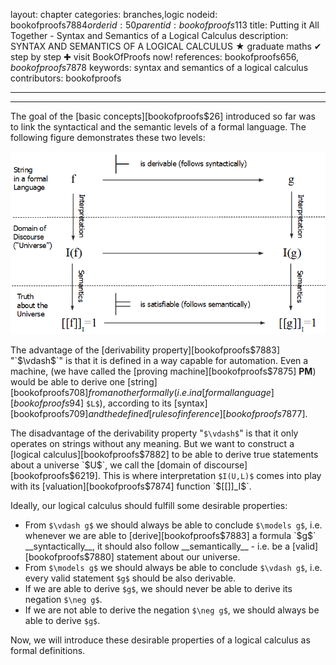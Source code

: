 layout: chapter
categories: branches,logic
nodeid: bookofproofs$7884
orderid: 50
parentid: bookofproofs$113
title: Putting it All Together - Syntax and Semantics of a Logical Calculus
description: SYNTAX AND SEMANTICS OF A LOGICAL CALCULUS ★ graduate maths ✔ step by step ✚ visit BookOfProofs now!
references: bookofproofs$656,bookofproofs$7878
keywords: syntax and semantics of a logical calculus
contributors: bookofproofs

---


---

The goal of the [basic concepts][bookofproofs$26] introduced so far was to link the syntactical and the semantic levels of a formal language. The following figure demonstrates these two levels:


![syntaxsemantics](https://github.com/bookofproofs/bookofproofs.github.io/blob/main/_sources/_assets/images/examples/syntaxsemantics.png?raw=true)


The advantage of the [derivability property][bookofproofs$7883] "`$\vdash$`" is that it is defined in a way capable for automation. 
Even a machine, (we have called the [proving machine][bookofproofs$7875] __PM__) would be able to derive one [string][bookofproofs$708] from another formally (i.e. in a [formal language][bookofproofs$94] `$L$`), 
according to its [syntax][bookofproofs$709] and the defined [rules of inference][bookofproofs$7877].

The disadvantage of the derivability property "`$\vdash$`" is that it only operates on strings without any meaning. 
But we want to construct a [logical calculus][bookofproofs$7882] to be able to derive true statements about a universe `$U$`,
we call the [domain of discourse][bookofproofs$6219]. This is where interpretation `$I(U,L)$` comes into play with its [valuation][bookofproofs$7874] function `$[[]]_I$`. 

Ideally, our logical calculus should fulfill some desirable properties:

* From `$\vdash g$` we should always be able to conclude `$\models g$`, i.e.  whenever we are able to [derive][bookofproofs$7883] a formula `$g$` __syntactically__, it should also follow __semantically__ - i.e. be a [valid][bookofproofs$7880] statement about our universe. 
* From  `$\models g$` we should always be able to conclude `$\vdash g$`, i.e. every valid statement `$g$` should be also derivable.
* If we are able to derive `$g$`, we should never be able to derive its negation `$\neg g$`.
* If we are not able to derive the negation `$\neg g$`, we should always be able to derive `$g$`.

Now, we will introduce these desirable properties of a logical calculus as formal definitions.
